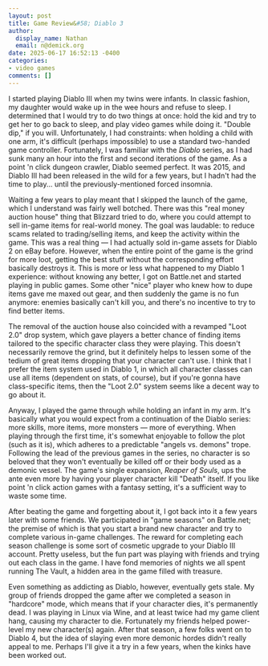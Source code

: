 ```yaml
---
layout: post
title: Game Review&#58; Diablo 3
author:
  display_name: Nathan
  email: n@demick.org
date: 2025-06-17 16:52:13 -0400
categories:
- video games
comments: []
---
```

I started playing Diablo III when my twins were infants. In classic fashion, my daughter would wake up in the wee hours and refuse to sleep. I determined that I would try to do two things at once: hold the kid and try to get her to go back to sleep, and play video games while doing it. "Double dip," if you will. Unfortunately, I had constraints: when holding a child with one arm, it's difficult (perhaps impossible) to use a standard two-handed game controller. Fortunately, I was familiar with the _Diablo_ series, as I had sunk many an hour into the first and second iterations of the game. As a point 'n click dungeon crawler, Diablo seemed perfect. It was 2015, and Diablo III had been released in the wild for a few years, but I hadn't had the time to play... until the previously-mentioned forced insomnia.

Waiting a few years to play meant that I skipped the launch of the game, which I understand was fairly well botched. There was this "real money auction house" thing that Blizzard tried to do, where you could attempt to sell in-game items for real-world money. The goal was laudable: to reduce scams related to trading/selling items, and keep the activity within the game. This was a real thing &mdash; I had actually sold in-game assets for Diablo 2 on eBay before. However, when the entire point of the game is the grind for more loot, getting the best stuff without the corresponding effort basically destroys it. This is more or less what happened to my Diablo 1 experience: without knowing any better, I got on Battle.net and started playing in public games. Some other "nice" player who knew how to dupe items gave me maxed out gear, and then suddenly the game is no fun anymore: enemies basically can't kill you, and there's no incentive to try to find better items. 

The removal of the auction house also coincided with a revamped "Loot 2.0" drop system, which gave players a better chance of finding items tailored to the specific character class they were playing. This doesn't necessarily remove the grind, but it definitely helps to lessen some of the tedium of great items dropping that your character can't use. I think that I prefer the item system used in Diablo 1, in which all character classes can use all items (dependent on stats, of course), but if you're gonna have class-specific items, then the "Loot 2.0" system seems like a decent way to go about it.

Anyway, I played the game through while holding an infant in my arm. It's basically what you would expect from a continuation of the Diablo series: more skills, more items, more monsters &mdash; more of everything. When playing through the first time, it's somewhat enjoyable to follow the plot (such as it is), which adheres to a predictable "angels vs. demons" trope. Following the lead of the previous games in the series, no character is so beloved that they won't eventually be killed off or their body used as a demonic vessel. The game's single expansion, _Reaper of Souls_, ups the ante even more by having your player character kill "Death" itself. If you like point 'n click action games with a fantasy setting, it's a sufficient way to waste some time.

After beating the game and forgetting about it, I got back into it a few years later with some friends. We participated in "game seasons" on Battle.net; the premise of which is that you start a brand new character and try to complete various in-game challenges. The reward for completing each season challenge is some sort of cosmetic upgrade to your Diablo III account. Pretty useless, but the fun part was playing with friends and trying out each class in the game. I have fond memories of nights we all spent running The Vault, a hidden area in the game filled with treasure.

Even something as addicting as Diablo, however, eventually gets stale. My group of friends dropped the game after we completed a season in "hardcore" mode, which means that if your character dies, it's permanently dead. I was playing in Linux via Wine, and at least twice had my game client hang, causing my character to die. Fortunately my friends helped power-level my new character(s) again. After that season, a few folks went on to Diablo 4, but the idea of slaying even more demonic hordes didn't really appeal to me. Perhaps I'll give it a try in a few years, when the kinks have been worked out.
